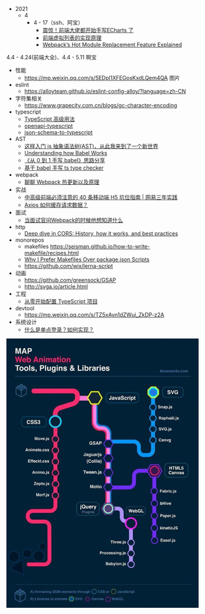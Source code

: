 - 2021
  - 4
    - 4 - 17（ssh、阿宝）
      - [震惊！前端大佬都开始手写ECharts 了](https://mp.weixin.qq.com/s/krCm6J_O5SCtDwudGNKHWQ)
      - [前端虚拟列表的实现原理](https://mp.weixin.qq.com/s/IC5yNkaOfvM9M-s3tj-jsg)
      - [Webpack’s Hot Module Replacement Feature Explained](https://blog.bitsrc.io/webpacks-hot-module-replacement-feature-explained-43c13b169986)



4.4 - 4.24(前端大全)、4.4 - 5.11 啊宝

- 性能
  - https://mp.weixin.qq.com/s/5EDpl1XFEGosKxdLQem4QA 图片
- eslint
  - https://alloyteam.github.io/eslint-config-alloy/?language=zh-CN
- 字符集相关
  - https://www.grapecity.com.cn/blogs/gc-character-encoding
- typescript
  - [TypeScript 高级用法](https://mp.weixin.qq.com/s/J_tH6r4LzlmlTQ771u_IyQ)
  - [openapi-typescript](https://github.com/drwpow/openapi-typescript)
  - [json-schema-to-typescript](https://github.com/bcherny/json-schema-to-typescript)
- AST
  - [这样入门 js 抽象语法树(AST)，从此我来到了一个新世界](https://mp.weixin.qq.com/s/iAApf1IcOe0sb3Uto6X3KA)
  - [Understanding how Babel Works](https://medium.com/aia-sg-techblog/understanding-how-babel-works-d6ca363bce1e)
  - [《从 0 到 1 手写 babel》思路分享](https://zhuanlan.zhihu.com/p/372779553)
  - [基于 babel 手写 ts type checker](https://zhuanlan.zhihu.com/p/370759674)
- webpack
  - [聊聊 Webpack 热更新以及原理](https://mp.weixin.qq.com/s/oXzsXIumOmg45SOOCsevQQ)
- 实战
  - [中高级前端必须注意的 40 条移动端 H5 坑位指南 | 网易三年实践](https://mp.weixin.qq.com/s/921YtuKTJRE-Pz2WF5OQOg)
  - [Axios 如何缓存请求数据？](https://mp.weixin.qq.com/s/NfyxtWUzjHh6ucXvBF9B4Q)
- 面试
  - [当面试官问Webpack的时候他想知道什么](https://mp.weixin.qq.com/s/2-zNlGrKUngWdQNvlcgESw)
- http
  - [Deep dive in CORS: History, how it works, and best practices](https://ieftimov.com/post/deep-dive-cors-history-how-it-works-best-practices/)
- monorepos
  - makefiles https://seisman.github.io/how-to-write-makefile/recipes.html
  - [Why I Prefer Makefiles Over package.json Scripts](https://spin.atomicobject.com/2021/03/22/makefiles-vs-package-json-scripts/?utm_source=ESnextNews.com&utm_medium=Weekly+Newsletter&utm_campaign=2021-04-13)
  - https://github.com/wix/lerna-script
- 动画
  - https://github.com/greensock/GSAP
  - http://svga.io/article.html
- 工程
  - [从零开始配置 TypeScript 项目](https://juejin.cn/post/6856410900577026061#heading-0)
- devtool
  - https://mp.weixin.qq.com/s/TZ5xAyn1dZWui_ZkDP-z2A
- 系统设计
  - [什么是单点登录？如何实现？](https://mp.weixin.qq.com/s/a9VLbs555jCtNr0gJPOMpg)



<img src="${images}/image-20210511100718498.png" alt="image-20210511100718498" style="zoom:80%;" />
